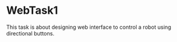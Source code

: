 # WebTask1
This task is about designing  web interface to control a robot using directional buttons.
